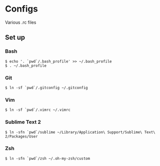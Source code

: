 Configs
=======

Various .rc files

Set up
------

### Bash

    $ echo '. `pwd`/.bash_profile' >> ~/.bash_profile
    $ . ~/.bash_profile

### Git

    $ ln -sf `pwd`/.gitconfig ~/.gitconfig

### Vim

    $ ln -sf `pwd`/.vimrc ~/.vimrc

### Sublime Text 2

    $ ln -sfn `pwd`/sublime ~/Library/Application\ Support/Sublime\ Text\ 2/Packages/User

### Zsh

    $ ln -sfn `pwd`/zsh ~/.oh-my-zsh/custom
